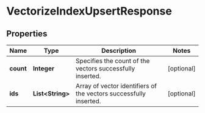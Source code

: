 

# VectorizeIndexUpsertResponse


## Properties

| Name | Type | Description | Notes |
|------------ | ------------- | ------------- | -------------|
|**count** | **Integer** | Specifies the count of the vectors successfully inserted. |  [optional] |
|**ids** | **List&lt;String&gt;** | Array of vector identifiers of the vectors successfully inserted. |  [optional] |



